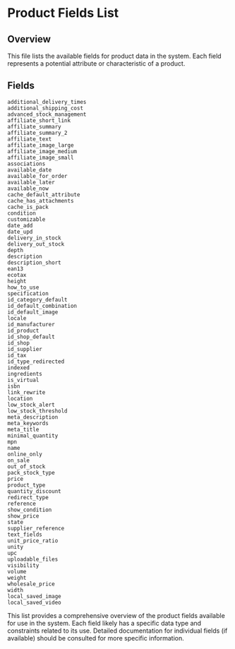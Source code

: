 # Product Fields List

## Overview

This file lists the available fields for product data in the system.  Each field represents a potential attribute or characteristic of a product.

## Fields

```
additional_delivery_times
additional_shipping_cost
advanced_stock_management
affiliate_short_link
affiliate_summary
affiliate_summary_2
affiliate_text
affiliate_image_large
affiliate_image_medium
affiliate_image_small
associations
available_date
available_for_order
available_later
available_now
cache_default_attribute
cache_has_attachments
cache_is_pack
condition
customizable
date_add
date_upd
delivery_in_stock
delivery_out_stock
depth
description
description_short
ean13
ecotax
height
how_to_use
specification
id_category_default
id_default_combination
id_default_image
locale
id_manufacturer
id_product
id_shop_default
id_shop
id_supplier
id_tax
id_type_redirected
indexed
ingredients
is_virtual
isbn
link_rewrite
location
low_stock_alert
low_stock_threshold
meta_description
meta_keywords
meta_title
minimal_quantity
mpn
name
online_only
on_sale
out_of_stock
pack_stock_type
price
product_type
quantity_discount
redirect_type
reference
show_condition
show_price
state
supplier_reference
text_fields
unit_price_ratio
unity
upc
uploadable_files
visibility
volume
weight
wholesale_price
width
local_saved_image
local_saved_video
```

This list provides a comprehensive overview of the product fields available for use in the system.  Each field likely has a specific data type and constraints related to its use.  Detailed documentation for individual fields (if available) should be consulted for more specific information.